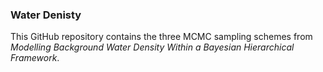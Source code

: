 ### Water Denisty

This GitHub repository contains the three MCMC sampling schemes from _Modelling Background Water Density Within a Bayesian Hierarchical Framework_. 

